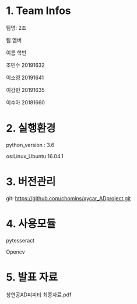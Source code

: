 # 1. Team Infos

팀명: 2조

팀 멤버

이름	   학번

조민수 20191632

이소영	20191641

이강민	20191635	

이수아 20181660 


# 2. 실행환경

python_version : 3.6

os:Linux_Ubuntu 16.04.1


# 3. 버전관리

git: https://github.com/chomins/xycar_ADproject.git


# 4. 사용모듈

pytesseract

Opencv

# 5. 발표 자료

창연공AD피피티 최종자료.pdf
